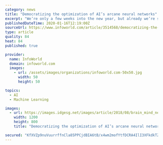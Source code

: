 ```yaml
---
category: news
title: "Democratizing the optimization of AI’s arcane neural networks"
excerpt: "We’re only a few weeks into the new year, but already we’re seeing signs that automated machine learning modeling, sometimes known as autoML, is rising to a new plateau of sophistication. Specifically, it appears that a promising autoML approach known as “neural architecture search” will soon become part of data scientists’ core toolkits."
publishedDateTime: 2020-01-16T12:19:00Z
sourceUrl: https://www.infoworld.com/article/3514568/democratizing-the-optimization-of-ais-arcane-neural-networks.html
type: article
quality: 84
heat: 84
published: true

provider:
  name: InfoWorld
  domain: infoworld.com
  images:
    - url: /assets/images/organizations/infoworld.com-50x50.jpg
      width: 50
      height: 50

topics:
  - AI
  - Machine Learning

images:
  - url: https://images.idgesg.net/images/article/2018/08/brain_mind_neural_network_connections_artificial_intelligence_machine_learning_by_metamorworks_gettyimages-957654482_1200x800-100767998-large.3x2.jpg
    width: 1200
    height: 800
    title: "Democratizing the optimization of AI’s arcane neural networks"

secured: "KfXVZp9nuVuurrffnCla85PPCjdBIA6tB/x4wm2mofYtfDCRA4IlI3XFkdkTZiSjz/svocwbCF1eESpmMX1hjq4GpcvIKwJ94RZGpiGwykVKyaEhujjh9YFa6IqEgGD1N5Dkpg/W9pBEg3wPqAJOxyuRth9Dd8yx+VRqz2VzoVm8wHXlQFxVOZaj5XE99l8GopVSQg85aOLAR1NtyAERiva9jOzcfNWg+ehnLJCZI3BScD+iqK1vGalV0mNT6U0UigaOYZQ3SBCfrcXHwrJuj4CsC7qFr5ndvQASkj13M8YzweH+eGEzBXxygUS+IhdA9jvyNmrpIFmL66yoEY1/K/RcbnrcC3kjATMnOPyzt1fLnX9T8e4+za9PeYkU7DsYGHNEWF9PqIlp490mw7FN1uDpuz/OjXfVjRbr6+DcI2bXe/I68FfzowCk+Igq5XR09A817YzHwJVgLQZp0+xesw==;DoNJxS+OKavi+3AoFjGNZA=="
---
```


